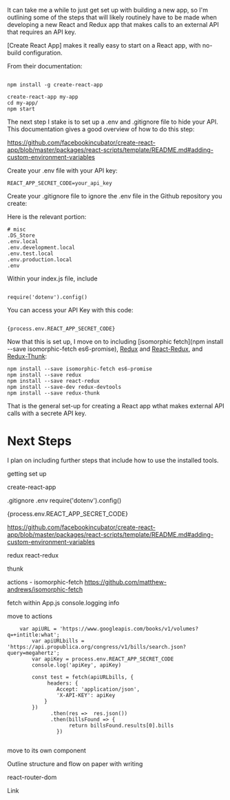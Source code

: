 It can take me a while to just get set up with building a new app, so I'm outlining some of the steps that will likely routinely have to be made when developing a new React and Redux app that makes calls to an external API that requires an API key. 


[Create React App] makes it really easy to start on a React app, with no-build configuration. 

From their documentation: 

```

npm install -g create-react-app

create-react-app my-app
cd my-app/
npm start

```

The next step I stake is to set up a .env and .gitignore file to hide your API. This documentation gives a good overview of how to do this step: 

https://github.com/facebookincubator/create-react-app/blob/master/packages/react-scripts/template/README.md#adding-custom-environment-variables

Create your .env file with your API key: 

```
REACT_APP_SECRET_CODE=your_api_key

```

Create your .gitignore file to ignore the .env file in the Github repository you create: 

Here is the relevant portion: 

```
# misc
.DS_Store
.env.local
.env.development.local
.env.test.local
.env.production.local
.env

```

Within your index.js file, include

```

require('dotenv').config()

```

You can access your API Key with this code: 

```

{process.env.REACT_APP_SECRET_CODE}

```

Now that this is set up, I move on to including [isomorphic fetch](npm install --save isomorphic-fetch es6-promise), [Redux](https://redux.js.org/) and [React-Redux](https://github.com/reactjs/react-redux), and [Redux-Thunk](https://github.com/gaearon/redux-thunk): 

```
npm install --save isomorphic-fetch es6-promise
npm install --save redux
npm install --save react-redux
npm install --save-dev redux-devtools
npm install --save redux-thunk

```

That is the general set-up for creating a React app wthat makes external API calls with a secrete API key. 

# Next Steps

I plan on including further steps that include how to use the installed tools. 





getting set up

create-react-app

.gitignore
.env
require('dotenv').config()

{process.env.REACT_APP_SECRET_CODE}

https://github.com/facebookincubator/create-react-app/blob/master/packages/react-scripts/template/README.md#adding-custom-environment-variables

redux
react-redux

thunk

actions - isomorphic-fetch 
https://github.com/matthew-andrews/isomorphic-fetch

fetch within App.js
	console.logging info

move to actions


```
	var apiURL = 'https://www.googleapis.com/books/v1/volumes?q=+intitle:what';
		var apiURLbills = 'https://api.propublica.org/congress/v1/bills/search.json?query=megahertz';
		var apiKey = process.env.REACT_APP_SECRET_CODE
		console.log('apiKey', apiKey)
    	
    	const test = fetch(apiURLbills, {
    		 headers: {
        		Accept: 'application/json',
        		'X-API-KEY': apiKey
      		}
      	})
		      .then(res =>  res.json())
		      .then(billsFound => {
        			return billsFound.results[0].bills                	
    			})


```

move to its own component

Outline structure and flow on paper with writing 

react-router-dom



Link 








